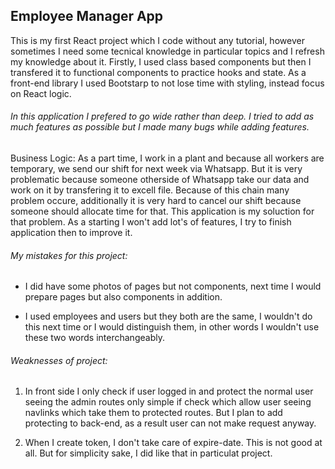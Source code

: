 ## Employee Manager App

This is my first React project which I code without any tutorial, however sometimes I need some tecnical knowledge in particular topics and I refresh my knowledge about it. Firstly, I used class based components but then I transfered it to functional components to practice hooks and state. As a front-end library I used Bootstarp to not lose time with styling, instead focus on React logic.

###### In this application I prefered to go wide rather than deep. I tried to add as much features as possible but I made many bugs while adding features.

Business Logic: As a part time, I work in a plant and because all workers are temporary, we send our shift for next week via Whatsapp. But it is very problematic because someone otherside of Whatsapp take our data and work on it by transfering it to excell file. Because of this chain many problem occure, additionally it is very hard to cancel our shift because someone should allocate time for that. This application is my soluction for that problem. As a starting I won't add lot's of features, I try to finish application then to improve it.

###### My mistakes for this project:

- I did have some photos of pages but not components, next time I would prepare pages but also components in addition.

- I used employees and users but they both are the same, I wouldn't do this next time or I would distinguish them, in other words I wouldn't use these two words interchangeably.

###### Weaknesses of project:

1. In front side I only check if user logged in and protect the normal user seeing the admin routes only simple if check which allow user seeing navlinks which take them to protected routes. But I plan to add protecting to back-end, as a result user can not make request anyway.

2. When I create token, I don't take care of expire-date. This is not good at all. But for simplicity sake, I did like that in particulat project.

